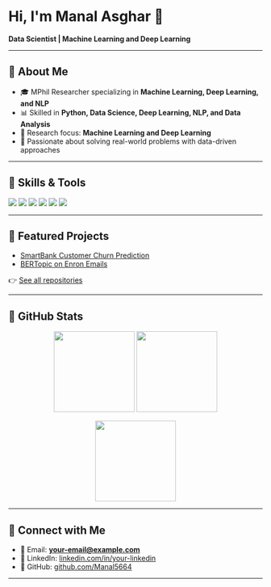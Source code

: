 <!-- Professional GitHub Profile README -->

# Hi, I'm Manal Asghar 👋  

**Data Scientist | Machine Learning and Deep Learning**  

---

## 🔹 About Me
- 🎓 MPhil Researcher specializing in **Machine Learning, Deep Learning, and NLP**  
- 📊 Skilled in **Python, Data Science, Deep Learning, NLP, and Data Analysis**  
- 🔬 Research focus: **Machine Learning and Deep Learning** 
- 🚀 Passionate about solving real-world problems with data-driven approaches  

---

## 🔹 Skills & Tools
<p align="left">
  <img src="https://img.shields.io/badge/Python-3776AB?style=for-the-badge&logo=python&logoColor=white"/>
  <img src="https://img.shields.io/badge/Machine%20Learning-102230?style=for-the-badge&logo=scikitlearn&logoColor=F7931E"/>
  <img src="https://img.shields.io/badge/Deep%20Learning-0D1117?style=for-the-badge&logo=tensorflow&logoColor=FF6F00"/>
  <img src="https://img.shields.io/badge/NLP-0D1117?style=for-the-badge&logo=spacy&logoColor=09A3D5"/>
  <img src="https://img.shields.io/badge/Data%20Analysis-4B8BBE?style=for-the-badge&logo=pandas&logoColor=white"/>
  <img src="https://img.shields.io/badge/Visualization-0D1117?style=for-the-badge&logo=plotly&logoColor=3F4F75"/>
</p>

---

## 🔹 Featured Projects
- [SmartBank Customer Churn Prediction](https://github.com/Manal5664/customer-churn-prediction)  
- [BERTopic on Enron Emails](https://github.com/Manal5664/Enron-BERTopic)  

👉 [See all repositories](https://github.com/Manal5664?tab=repositories)

---

## 🔹 GitHub Stats
<p align="center">
  <img src="https://github-readme-streak-stats.herokuapp.com/?user=Manal5664&theme=github-dark&hide_border=true" height="160"/>
  <img src="https://denvercoder1-github-readme-stats.vercel.app/api?username=Manal5664&show_icons=true&count_private=true&theme=github_dark&hide_border=true" height="160"/>
</p>

<p align="center">
  <img src="https://denvercoder1-github-readme-stats.vercel.app/api/top-langs/?username=Manal5664&langs_count=6&layout=compact&theme=github_dark&hide_border=true" height="160"/>
</p>

---

## 🔹 Connect with Me
- 📧 Email: **your-email@example.com**  
- 💼 LinkedIn: [linkedin.com/in/your-linkedin](https://linkedin.com/in/your-linkedin)  
- 🐙 GitHub: [github.com/Manal5664](https://github.com/Manal5664)  

---
